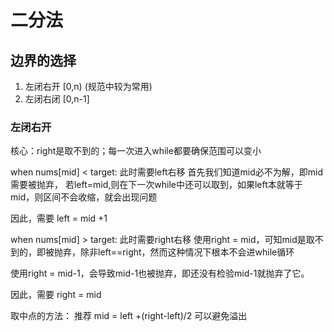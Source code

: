 # 二分法

## 边界的选择

1. 左闭右开 [0,n)      (规范中较为常用)
2. 左闭右闭 [0,n-1]

### 左闭右开

核心：right是取不到的；每一次进入while都要确保范围可以变小

when nums[mid] < target:
 此时需要left右移
 首先我们知道mid必不为解，即mid需要被抛弃，
 若left=mid,则在下一次while中还可以取到，如果left本就等于mid，则区间不会收缩，就会出现问题

 因此，需要
 left = mid +1

when nums[mid] > target:
 此时需要right右移
 使用right = mid，可知mid是取不到的，即被抛弃，除非left==right，然而这种情况下根本不会进while循环

 使用right = mid-1，会导致mid-1也被抛弃，即还没有检验mid-1就抛弃了它。

 因此，需要
 right = mid

取中点的方法：
 推荐 mid = left +(right-left)/2
 可以避免溢出
